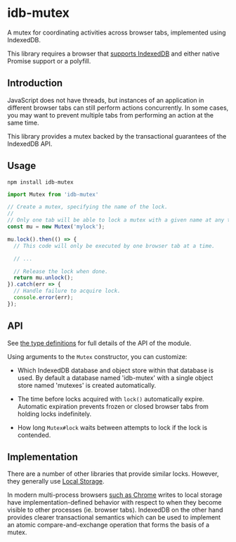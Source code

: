 # idb-mutex

A mutex for coordinating activities across browser tabs, implemented using
IndexedDB.

This library requires a browser that [supports
IndexedDB](http://caniuse.com/#feat=indexeddb) and either native Promise support
or a polyfill.

## Introduction

JavaScript does not have threads, but instances of an application in different
browser tabs can still perform actions concurrently. In some cases, you may want
to prevent multiple tabs from performing an action at the same time.

This library provides a mutex backed by the transactional guarantees of the
IndexedDB API.

## Usage

```
npm install idb-mutex
```

```js
import Mutex from 'idb-mutex'

// Create a mutex, specifying the name of the lock.
//
// Only one tab will be able to lock a mutex with a given name at any time.
const mu = new Mutex('mylock');

mu.lock().then(() => {
  // This code will only be executed by one browser tab at a time.

  // ...

  // Release the lock when done.
  return mu.unlock();
}).catch(err => {
  // Handle failure to acquire lock.
  console.error(err);
});
```

## API

See [the type definitions](https://unpkg.com/idb-mutex/dist/index.d.ts) for full
details of the API of the module.

Using arguments to the `Mutex` constructor, you can customize:

 - Which IndexedDB database and object store within that database is used. By
   default a database named 'idb-mutex' with a single object store named
   'mutexes' is created automatically.

 - The time before locks acquired with `lock()` automatically expire. Automatic
   expiration prevents frozen or closed browser tabs from holding locks
   indefinitely.

 - How long `Mutex#lock` waits between attempts to lock if the lock is
   contended.

## Implementation

There are a number of other libraries that provide similar locks. However, they
generally use
[Local Storage](https://developer.mozilla.org/en-US/docs/Web/API/Window/localStorage).

In modern multi-process browsers [such as
Chrome](https://groups.google.com/a/chromium.org/forum/#!topic/chromium-dev/O7cTL4oC_VE)
writes to local storage have implementation-defined behavior with respect to
when they become visible to other processes (ie. browser tabs). IndexedDB on the
other hand provides clearer transactional semantics which can be used to
implement an atomic compare-and-exchange operation that forms the basis of a
mutex.
